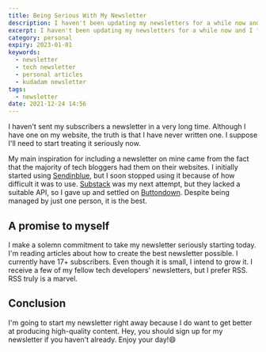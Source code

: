 ```yaml
---
title: Being Serious With My Newsletter
description: I haven't been updating my newsletters for a while now and I feel I must start to take it seriously.
excerpt: I haven't been updating my newsletters for a while now and I feel I must start to take it seriously.
category: personal
expiry: 2023-01-01
keywords:
  - newsletter
  - tech newsletter
  - personal articles
  - kudadam newsletter
tags:
  - newsletter
date: 2021-12-24 14:56
---
```


<p class="intro">
    I haven't sent my subscribers a newsletter in a very long time. Although I have one on my website, the truth is that I have never written one. I suppose I'll need to start treating it seriously now.
</p>

My main inspiration for including a newsletter on mine came from the fact that the majority of tech bloggers had them on their websites. I initially started using [Sendinblue](https://www.sendinblue.com/), but I soon stopped using it because of how difficult it was to use. [Substack](https://substack.com/) was my next attempt, but they lacked a suitable API, so I gave up and settled on [Buttondown](https://buttondown.email/). Despite being managed by just one person, it is the best.

## A promise to myself

I make a solemn commitment to take my newsletter seriously starting today. I'm reading articles about how to create the best newsletter possible. I currently have 17+ subscribers.
Even though it is small, I intend to grow it.
I receive a few of my fellow tech developers' newsletters, but I prefer RSS.
RSS truly is a marvel.

## Conclusion

I'm going to start my newsletter right away because I do want to get better at producing high-quality content.
Hey, you should sign up for my newsletter if you haven't already.
Enjoy your day!:smile:
